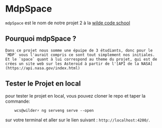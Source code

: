 # MdpSpace

`mdpSpace` est le nom de notre projet 2 à la [wilde code school](https://odyssey.wildcodeschool.fr/)
## Pourquoi mdpSpace ?
    Dans ce projet nous somme une épuipe de 3 étudiants, donc pour le `MDP` vous l'aurait compris ce sont tout simplement nos initiales.
    Et le `space` quant à lui correspond au theme du projet, qui est de crées un site web sur les Asteroid à partir de l'[API de la NASA](https://api.nasa.gov/index.html)
## Tester le Projet en local
pour tester le projet en local, vous pouvez cloner le repo et taper la commande:
```console
    wcs@wilder⚡ ng serveng serve --open
```
sur votre terminal et aller sur le lien suivant : `http://localhost:4200/`. 
